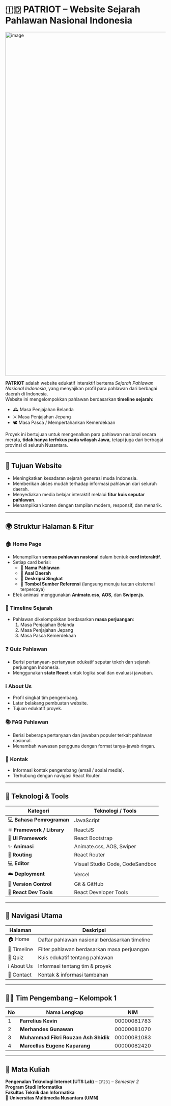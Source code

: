 # 🇮🇩 PATRIOT – Website Sejarah Pahlawan Nasional Indonesia  

<img width="1920" height="1080" alt="image" src="https://github.com/user-attachments/assets/6b63267b-5dd8-4d43-a011-87e662260c14" />

**PATRIOT** adalah website edukatif interaktif bertema *Sejarah Pahlawan Nasional Indonesia*, yang menyajikan profil para pahlawan dari berbagai daerah di Indonesia.  
Website ini mengelompokkan pahlawan berdasarkan **timeline sejarah**:  
- 🕰️ Masa Penjajahan Belanda  
- ⚔️ Masa Penjajahan Jepang  
- 🕊️ Masa Pasca / Mempertahankan Kemerdekaan  

Proyek ini bertujuan untuk mengenalkan para pahlawan nasional secara merata, **tidak hanya terfokus pada wilayah Jawa**, tetapi juga dari berbagai provinsi di seluruh Nusantara.  

---

## 🎯 Tujuan Website
- Meningkatkan kesadaran sejarah generasi muda Indonesia.  
- Memberikan akses mudah terhadap informasi pahlawan dari seluruh daerah.  
- Menyediakan media belajar interaktif melalui **fitur kuis seputar pahlawan**.  
- Menampilkan konten dengan tampilan modern, responsif, dan menarik.

---

## 🌍 Struktur Halaman & Fitur

### 🏠 **Home Page**
- Menampilkan **semua pahlawan nasional** dalam bentuk **card interaktif**.  
- Setiap card berisi:
  - 📛 **Nama Pahlawan**  
  - 📍 **Asal Daerah**  
  - 🧭 **Deskripsi Singkat**  
  - 🔗 **Tombol Sumber Referensi** (langsung menuju tautan eksternal terpercaya)
- Efek animasi menggunakan **Animate.css**, **AOS**, dan **Swiper.js**.

### 📜 **Timeline Sejarah**
- Pahlawan dikelompokkan berdasarkan **masa perjuangan**:
  1. Masa Penjajahan Belanda  
  2. Masa Penjajahan Jepang  
  3. Masa Pasca Kemerdekaan  

### ❓ **Quiz Pahlawan**
- Berisi pertanyaan-pertanyaan edukatif seputar tokoh dan sejarah perjuangan Indonesia.  
- Menggunakan **state React** untuk logika soal dan evaluasi jawaban.

### ℹ️ **About Us**
- Profil singkat tim pengembang.  
- Latar belakang pembuatan website.  
- Tujuan edukatif proyek.

### 📚 **FAQ Pahlawan**
- Berisi beberapa pertanyaan dan jawaban populer terkait pahlawan nasional.  
- Menambah wawasan pengguna dengan format tanya-jawab ringan.

### 💬 **Kontak**
- Informasi kontak pengembang (email / sosial media).  
- Terhubung dengan navigasi React Router.

---

## 🧠 Teknologi & Tools

| Kategori | Teknologi / Tools |
|----------|------------------|
| 💻 **Bahasa Pemrograman** | JavaScript |
| ⚛️ **Framework / Library** | ReactJS |
| 🎨 **UI Framework** | React Bootstrap |
| ✨ **Animasi** | Animate.css, AOS, Swiper |
| 🧭 **Routing** | React Router |
| 💻 **Editor** | Visual Studio Code, CodeSandbox |
| ☁️ **Deployment** | Vercel |
| 🔄 **Version Control** | Git & GitHub |
| 🧩 **React Dev Tools** | React Developer Tools |

---

## 🧭 Navigasi Utama
| Halaman | Deskripsi |
|----------|------------|
| 🏠 Home | Daftar pahlawan nasional berdasarkan timeline |
| 📜 Timeline | Filter pahlawan berdasarkan masa perjuangan |
| 🧠 Quiz | Kuis edukatif tentang pahlawan |
| ℹ️ About Us | Informasi tentang tim & proyek |
| 💬 Contact | Kontak & informasi tambahan |

---

## 👨‍💻 Tim Pengembang – Kelompok 1

| No | Nama Lengkap                         | NIM          |
|----|--------------------------------------|--------------|
| 1  | **Farrelius Kevin**                  | 00000081783  |
| 2  | **Merhandes Gunawan**                | 00000081070  |
| 3  | **Muhammad Fikri Rouzan Ash Shidik** | 00000081083  |
| 4  | **Marcellus Eugene Kaparang**        | 00000082420  |

---

## 🏫 Mata Kuliah

**Pengenalan Teknologi Internet (UTS Lab)** – `IF231` – *Semester 2*  
**Program Studi Informatika**  
**Fakultas Teknik dan Informatika**  
🏫 **Universitas Multimedia Nusantara (UMN)**

